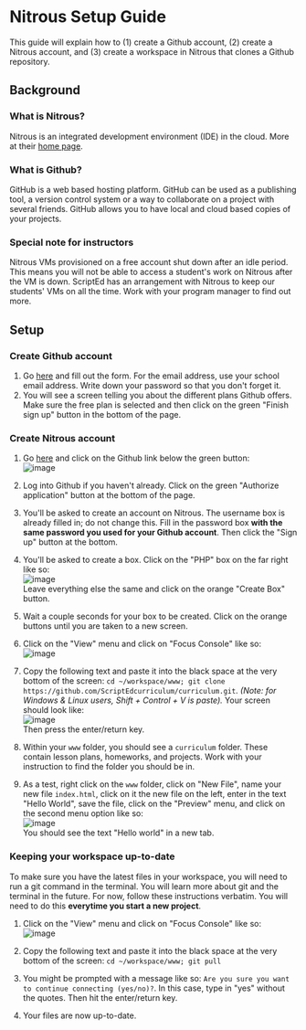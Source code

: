 # Nitrous Setup Guide

This guide will explain how to (1) create a Github account, (2) create a Nitrous account, and (3) create a workspace in Nitrous that clones a Github repository.

## Background

### What is Nitrous?

Nitrous is an integrated development environment (IDE) in the cloud. More at their [home page](https://www.nitrous.io/).

### What is Github?

GitHub is a web based hosting platform. GitHub can be used as a publishing tool, a version control system or a way to collaborate on a project with several friends. GitHub allows you to have local and cloud based copies of your projects.

### Special note for instructors

Nitrous VMs provisioned on a free account shut down after an idle period. This means you will not be able to access a student's work on Nitrous after the VM is down. ScriptEd has an arrangement with Nitrous to keep our students' VMs on all the time. Work with your program manager to find out more.

## Setup

### Create Github account

1. Go <a href = "https://github.com/join" target = "_blank">here</a> and fill out the form. For the email address, use your school email address. Write down your password so that you don't forget it.
2. You will see a screen telling you about the different plans Github offers. Make sure the free plan is selected and then click on the green "Finish sign up" button in the bottom of the page.

### Create Nitrous account

1. Go  <a href = "https://nitrous.io" target = "_blank">here</a> and click on the Github link below the green button:
<br/>![image](http://i.imgur.com/h8cOV0A.png)

2. Log into Github if you haven't already. Click on the green "Authorize application" button at the bottom of the page.

3. You'll be asked to create an account on Nitrous. The username box is already filled in; do not change this. Fill in the password box **with the same password you used for your Github account**. Then click the "Sign up" button at the bottom.

4. You'll be asked to create a box. Click on the "PHP" box on the far right like so: <br/>![image](http://i.imgur.com/sFgG9lY.png)<br/>Leave everything else the same and click on the orange "Create Box" button.

5. Wait a couple seconds for your box to be created. Click on the orange buttons until you are taken to a new screen. 

6. Click on the "View" menu and click on "Focus Console" like so:<br/>![image](http://i.imgur.com/ArLziXA.png)

7. Copy the following text and paste it into the black space at the very bottom of the screen: ``cd ~/workspace/www; git clone https://github.com/ScriptEdcurriculum/curriculum.git``. *(Note: for Windows & Linux users, Shift + Control + V is paste).* Your screen should look like:<br/>![image](http://i.imgur.com/ccCgV1t.png)<br/>Then press the enter/return key.

8. Within your `www` folder, you should see a `curriculum` folder. These contain lesson plans, homeworks, and projects. Work with your instruction to find the folder you should be in.

9. As a test, right click on the `www` folder, click on "New File", name your new file `index.html`, click on it the new file on the left, enter in the text "Hello World", save the file, click on the "Preview" menu, and click on the second menu option like so:<br/>![image](http://i.imgur.com/g9fpw5D.png)<br/>You should see the text "Hello world" in a new tab.

### Keeping your workspace up-to-date

To make sure you have the latest files in your workspace, you will need to run a git command in the terminal. You will learn more about git and the terminal in the future. For now, follow these instructions verbatim. You will need to do this **everytime you start a new project**.

1. Click on the "View" menu and click on "Focus Console" like so:<br/>![image](http://i.imgur.com/ArLziXA.png)

2. Copy the following text and paste it into the black space at the very bottom of the screen: ``cd ~/workspace/www; git pull``

3. You might be prompted with a message like so: ``Are you sure you want to continue connecting (yes/no)?``. In this case, type in "yes" without the quotes. Then hit the enter/return key.

4. Your files are now up-to-date.



